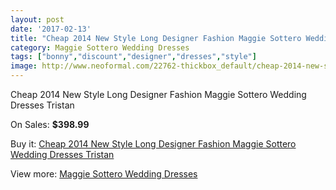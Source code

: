 ```yaml
---
layout: post
date: '2017-02-13'
title: "Cheap 2014 New Style Long Designer Fashion Maggie Sottero Wedding Dresses Tristan"
category: Maggie Sottero Wedding Dresses
tags: ["bonny","discount","designer","dresses","style"]
image: http://www.neoformal.com/22762-thickbox_default/cheap-2014-new-style-long-designer-fashion-maggie-sottero-wedding-dresses-tristan.jpg
---
```

Cheap 2014 New Style Long Designer Fashion Maggie Sottero Wedding Dresses Tristan

On Sales: **$398.99**
<a href="https://www.neoformal.com/en/maggie-sottero-wedding-dresses-2014/7568-cheap-2014-new-style-long-designer-fashion-maggie-sottero-wedding-dresses-tristan.html"><amp-img layout="responsive" width="600" height="600" src="//www.neoformal.com/22762-thickbox_default/cheap-2014-new-style-long-designer-fashion-maggie-sottero-wedding-dresses-tristan.jpg" alt="Cheap 2014 New Style Long Designer Fashion Maggie Sottero Wedding Dresses Tristan 0" /></a>
<a href="https://www.neoformal.com/en/maggie-sottero-wedding-dresses-2014/7568-cheap-2014-new-style-long-designer-fashion-maggie-sottero-wedding-dresses-tristan.html"><amp-img layout="responsive" width="600" height="600" src="//www.neoformal.com/22763-thickbox_default/cheap-2014-new-style-long-designer-fashion-maggie-sottero-wedding-dresses-tristan.jpg" alt="Cheap 2014 New Style Long Designer Fashion Maggie Sottero Wedding Dresses Tristan 1" /></a>

Buy it: [Cheap 2014 New Style Long Designer Fashion Maggie Sottero Wedding Dresses Tristan](https://www.neoformal.com/en/maggie-sottero-wedding-dresses-2014/7568-cheap-2014-new-style-long-designer-fashion-maggie-sottero-wedding-dresses-tristan.html "Cheap 2014 New Style Long Designer Fashion Maggie Sottero Wedding Dresses Tristan")

View more: [Maggie Sottero Wedding Dresses](https://www.neoformal.com/en/123-maggie-sottero-wedding-dresses-2014 "Maggie Sottero Wedding Dresses")